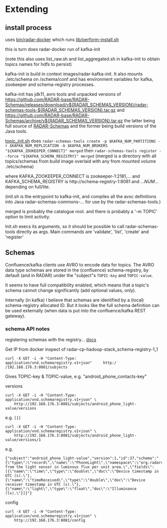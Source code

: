 # Extending

## install process

uses 
[bin/radar-docker](https://github.com/RADAR-base/RADAR-Docker/blob/master/dcompose-stack/radar-cp-hadoop-stack/bin/radar-docker)
which runs
[lib/perform-install.sh](https://github.com/RADAR-base/RADAR-Docker/blob/master/dcompose-stack/radar-cp-hadoop-stack/lib/perform-install.sh)

this is turn does radar-docker run of kafka-init

(note this also uses list_raw.sh and list_aggregated.sh in kafka-init to obtain topics names for hdfs to persist)

kafka-init is build in context images/radar-kafka-init. 
It also mounts ./etc/schema on /schema/conf and has environment variables for kafka, zookeeper and schema-registry processes.

kafka-init has jdk11, avro tools and unpacked versions of 
https://github.com/RADAR-base/RADAR-Schemas/releases/download/v${RADAR_SCHEMAS_VERSION}/radar-schemas-tools-${RADAR_SCHEMAS_VERSION}.tar.gz
and 
https://github.com/RADAR-base/RADAR-Schemas/archive/v${RADAR_SCHEMAS_VERSION}.tar.gz
the latter being full source of 
[RADAR-Schemas](https://github.com/RADAR-base/RADAR-Schemas)
and the former being build versions of the Java tools.

[topic_init.sh](https://github.com/RADAR-base/RADAR-Docker/blob/master/dcompose-stack/radar-cp-hadoop-stack/images/radar-kafka-init/topic_init.sh)
does `radar-schemas-tools create -p $KAFKA_NUM_PARTITIONS -r $KAFKA_NUM_REPLICATION -b $KAFKA_NUM_BROKERS "${KAFKA_ZOOKEEPER_CONNECT}" merged`
then `radar-schemas-tools register --force "${KAFKA_SCHEMA_REGISTRY}" merged`
(merged is a directory with all topics/schemas from build image overlaid with any from mounted volume ./etc/schema)

where KAFKA_ZOOKEEPER_CONNECT is zookeeper-1:2181,...
and KAFKA_SCHEMA_REGISTRY is http://schema-registry-1:8081
and ..._NUM_... depending on full/lite.

(init.sh is the entrypoint to kafka-init, and compiles all the avsc definitions into Java radar-schemas-commons-... for use by the radar-schemas-tools.)

merged is probably the catalogue root.
and there is probably a '-m TOPIC' option to limit activity.

Init.sh execs its arguments, so it should be possible to call radar-schemas-tools directly as args.
Main commands are 'validate', 'list', 'create' and 'register'

## Schemas

Confluence/kafka clients use AVRO to encode data for topics.
The AVRO data type schemas are stored in the (confluence) schema-registry, 
by default (and in RADAR) under the "subject"s `TOPIC-key` and `TOPIC-value`.

It seems to have full compatibility enabled, which means that a topic's schema
cannot change significantly (add optional values, only).

Internally (in kafka) I believe that schemas are identified by a (local)
schema-registry allocated ID. But it looks like the full schema definition can
be used externally (when data is put into the confluence/kafka REST gateway).

### schema API notes

registering schemas with the registry...
[docs](https://docs.confluent.io/1.0.1/schema-registry/docs/intro.html#quickstart)

Get IP from docker inspect of radar-cp-hadoop-stack_schema-registry-1_1
```
curl -X GET -i -H "Content-Type: application/vnd.schemaregistry.v1+json"     http:/
/192.168.176.3:8081/subjects
```

Gives TOPIC-key & TOPIC-value, e.g. "android_phone_contacts-key"

versions
```
curl -X GET -i -H "Content-Type: application/vnd.schemaregistry.v1+json" \
    http://192.168.176.3:8081/subjects/android_phone_light-value/versions
```
e.g. `[1]`

```
curl -X GET -i -H "Content-Type: application/vnd.schemaregistry.v1+json" \
    http://192.168.176.3:8081/subjects/android_phone_light-value/versions/1
```
e.g.
```
{"subject":"android_phone_light-value","version":1,"id":37,"schema":"{\"type\":\"record\",\"name\":\"PhoneLight\",\"namespace\":\"org.radarcns.passive.phone\",\"doc\":\"Data from the light sensor in luminous flux per unit area.\",\"fields\":[{\"name\":\"time\",\"type\":\"double\",\"doc\":\"Device timestamp in UTC (s).\"},{\"name\":\"timeReceived\",\"type\":\"double\",\"doc\":\"Device receiver timestamp in UTC (s).\"},{\"name\":\"light\",\"type\":\"float\","doc\":\"Illuminance (lx).\"}]}"}
```

config
```
curl -X GET -i -H "Content-Type: application/vnd.schemaregistry.v1+json" \
    http://192.168.176.3:8081/config
```

